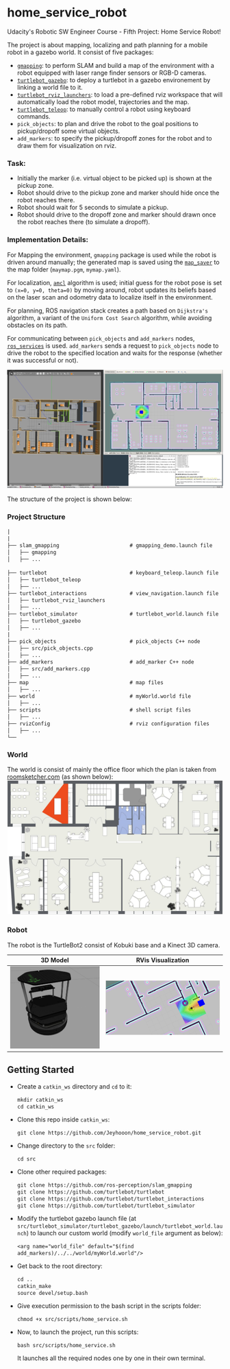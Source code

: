 # home_service_robot

Udacity's Robotic SW Engineer Course - Fifth Project: Home Service Robot!

The project is about mapping, localizing and path planning for a mobile robot in a gazebo world. It consist of five packages:
*  [`gmapping`](http://wiki.ros.org/gmapping): to perform SLAM and build a map of the environment with a robot equipped with laser range finder sensors or RGB-D cameras. 
*  [`turtlebot_gazebo`](http://wiki.ros.org/turtlebot_gazebo): to deploy a turtlebot in a gazebo environement by linking a world file to it.
* [`turtlebot_rviz_launchers`](http://wiki.ros.org/turtlebot_rviz_launchers): to load a pre-defined rviz workspace that will automatically load the robot model, trajectories and the map.
* [`turtlebot_teleop`](http://wiki.ros.org/turtlebot_teleop): to manually control a robot using keyboard commands.
* `pick_objects`: to plan and drive the robot to the goal positions to pickup/dropoff some virtual objects.
* `add_markers`: to specify the pickup/dropoff zones for the robot and to draw them for visualization on rviz.

### Task:
* Initially the marker (i.e. virtual object to be picked up) is shown at the pickup zone.
* Robot should drive to the pickup zone and marker should hide once the robot reaches there.
* Robot should wait for 5 seconds to simulate a pickup.
* Robot should drive to the dropoff zone and marker should drawn once the robot reaches there (to simulate a dropoff).

### Implementation Details:
For Mapping the environment, `gmapping` package is used while the robot is driven around manually; the generated map is saved using the [`map_saver`](http://wiki.ros.org/map_server) to the map folder (`maymap.pgm`, `mymap.yaml`).

For localization, [`amcl`](http://wiki.ros.org/amcl) algorithm is used; initial guess for the robot pose is set to `(x=0, y=0, theta=0)` by moving around, robot updates its beliefs based on the laser scan and odometry data to localize itself in the environment.

For planning, ROS navigation stack creates a path based on `Dijkstra's` algorithm, a variant of the `Uniform Cost Search` algorithm, while avoiding obstacles on its path.

For communicating between `pick_objects` and `add_markers` nodes, [`ros_services`](http://wiki.ros.org/Services) is used. `add_markers` sends a request to `pick_objects` node to drive the robot to the specified location and waits for the response (whether it was successful or not).


![images/home_service_turtlebot.png](images/home_service_turtlebot.png)

The structure of the project is shown below:

### Project Structure

    |
    |
    ├── slam_gmapping                       # gmapping_demo.launch file
    │   ├── gmapping
    │   ├── ...

    ├── turtlebot                           # keyboard_teleop.launch file
    │   ├── turtlebot_teleop
    │   ├── ...
    ├── turtlebot_interactions              # view_navigation.launch file
    │   ├── turtlebot_rviz_launchers
    │   ├── ...
    ├── turtlebot_simulator                 # turtlebot_world.launch file
    │   ├── turtlebot_gazebo
    │   ├── ...
    |
    ├── pick_objects                        # pick_objects C++ node
    │   ├── src/pick_objects.cpp
    │   ├── ...
    ├── add_markers                         # add_marker C++ node
    │   ├── src/add_markers.cpp
    │   ├── ...
    ├── map                                 # map files
    │   ├── ...
    ├── world                               # myWorld.world file
    │   ├── ...
    ├── scripts                             # shell script files
    │   ├── ...
    ├── rvizConfig                          # rviz configuration files
    │   ├── ...
    └──
    

### World

The world is consist of mainly the office floor which the plan is taken from [roomsketcher.com](https://www.roomsketcher.com/floor-plan-gallery/325/office-floor-plan-examples/contemporary-office-floor-plan/) (as shown below):
![images/Contemporary-Office-2D-Floor-Plan.jpg](images/Contemporary-Office-2D-Floor-Plan.jpg)

### Robot

The robot is the TurtleBot2 consist of Kobuki base and a Kinect 3D camera.

|               3D Model                |               RVis Visualization                |
| :-----------------------------------: | :---------------------------------------------: |
| ![images/turtlebot2.png](images/turtlebot2.png) | ![images/turtlebot_rviz.png](images/turtlebot_rviz.png) |

## Getting Started

- Create a `catkin_ws` directory and `cd` to it:
  ```
  mkdir catkin_ws
  cd catkin_ws
  ```
- Clone this repo inside `catkin_ws`:

  ```
  git clone https://github.com/Jeyhooon/home_service_robot.git
  ```
- Change directory to the `src` folder:
  ```
  cd src
  ```
- Clone other required packages:
  ```
  git clone https://github.com/ros-perception/slam_gmapping
  git clone https://github.com/turtlebot/turtlebot
  git clone https://github.com/turtlebot/turtlebot_interactions
  git clone https://github.com/turtlebot/turtlebot_simulator
  ```
- Modify the turtlebot gazebo launch file (at `src/turtlebot_simulator/turtlebot_gazebo/launch/turtlebot_world.launch`) to launch our custom world (modify `world_file` argument as below):
  ```
  <arg name="world_file" default="$(find add_markers)/../../world/myWorld.world"/>
  ```
- Get back to the root directory: 
  ```
  cd ..
  catkin_make
  source devel/setup.bash
  ```
- Give execution permission to the bash script in the scripts folder:
  ```
  chmod +x src/scripts/home_service.sh
  ```
- Now, to launch the project, run this scripts:
  ```
  bash src/scripts/home_service.sh
  ```
  It launches all the required nodes one by one in their own terminal.
